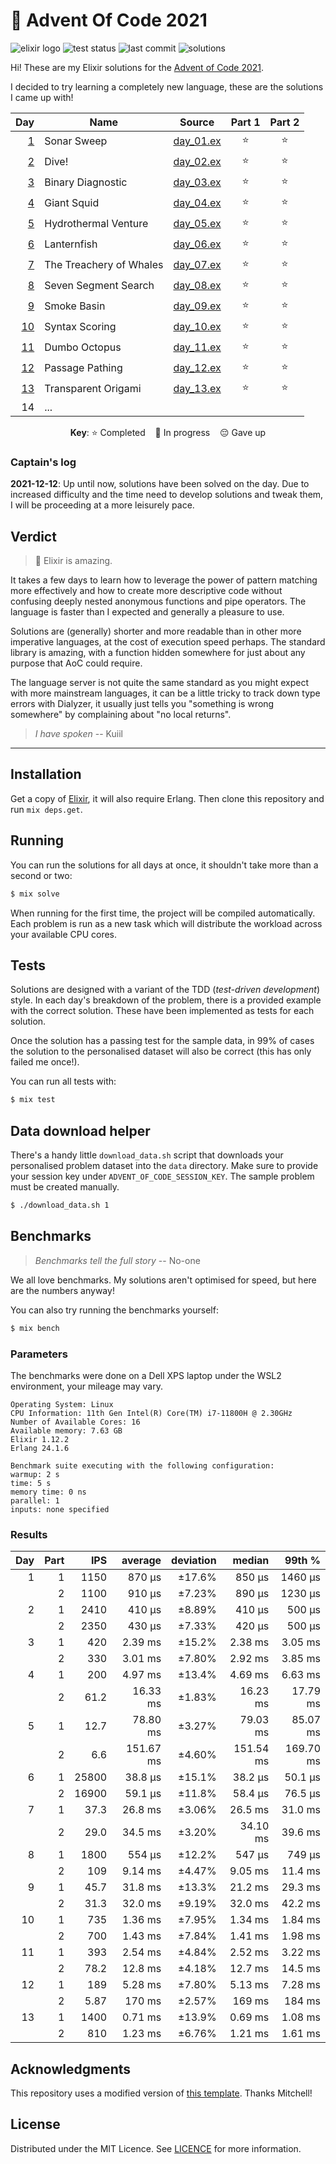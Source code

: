 # 🎄 Advent Of Code 2021

![elixir logo][elixir-badge] ![test status][test-badge] ![last commit][commit-badge] ![solutions](https://img.shields.io/badge/solutions-26/28-brightgreen?logo=star&style=for-the-badge)

Hi! These are my Elixir solutions for the [Advent of Code 2021][advent-of-code].

I decided to try learning a completely new language, these are the solutions I came up with!

<div align="center">

|       Day | Name                    | Source           | Part 1 | Part 2 |
| --------: | ----------------------- | ---------------- | :----: | :----: |
|  [1][p01] | Sonar Sweep             | [day_01.ex][s01] |   ⭐   |   ⭐   |
|  [2][p02] | Dive!                   | [day_02.ex][s02] |   ⭐   |   ⭐   |
|  [3][p03] | Binary Diagnostic       | [day_03.ex][s03] |   ⭐   |   ⭐   |
|  [4][p04] | Giant Squid             | [day_04.ex][s04] |   ⭐   |   ⭐   |
|  [5][p05] | Hydrothermal Venture    | [day_05.ex][s05] |   ⭐   |   ⭐   |
|  [6][p06] | Lanternfish             | [day_06.ex][s06] |   ⭐   |   ⭐   |
|  [7][p07] | The Treachery of Whales | [day_07.ex][s07] |   ⭐   |   ⭐   |
|  [8][p08] | Seven Segment Search    | [day_08.ex][s08] |   ⭐   |   ⭐   |
|  [9][p09] | Smoke Basin             | [day_09.ex][s09] |   ⭐   |   ⭐   |
| [10][p10] | Syntax Scoring          | [day_10.ex][s10] |   ⭐   |   ⭐   |
| [11][p11] | Dumbo Octopus           | [day_11.ex][s11] |   ⭐   |   ⭐   |
| [12][p12] | Passage Pathing         | [day_12.ex][s12] |   ⭐   |   ⭐   |
| [13][p13] | Transparent Origami     | [day_13.ex][s13] |   ⭐   |   ⭐   |
|        14 | ...                     |                  |        |        |

**Key**: ⭐ Completed &nbsp;&nbsp; 🎁 In progress &nbsp;&nbsp; 😔 Gave up

</div>

### Captain's log

**2021-12-12**: Up until now, solutions have been solved on the day. Due to increased difficulty and the time need to develop solutions and tweak them, I will be proceeding at a more leisurely pace.

## Verdict

> 🚀 Elixir is amazing.

It takes a few days to learn how to leverage the power of pattern matching more effectively and how to create more descriptive code without confusing deeply nested anonymous functions and pipe operators. The language is faster than I expected and generally a pleasure to use.

Solutions are (generally) shorter and more readable than in other more imperative languages, at the cost of execution speed perhaps. The standard library is amazing, with a function hidden somewhere for just about any purpose that AoC could require.

The language server is not quite the same standard as you might expect with more mainstream languages, it can be a little tricky to track down type errors with Dialyzer, it usually just tells you "something is wrong somewhere" by complaining about "no local returns".

> _I have spoken_ -- Kuiil

---

## Installation

Get a copy of [Elixir][elixir], it will also require Erlang. Then clone this repository and run `mix deps.get`.

## Running

You can run the solutions for all days at once, it shouldn't take more than a second or two:

```bash
$ mix solve
```

When running for the first time, the project will be compiled automatically. Each problem is run as a new task which will distribute the workload across your available CPU cores.

## Tests

Solutions are designed with a variant of the TDD (_test-driven development_) style. In each day's breakdown of the problem, there is a provided example with the correct solution. These have been implemented as tests for each solution.

Once the solution has a passing test for the sample data, in 99% of cases the solution to the personalised dataset will also be correct (this has only failed me once!).

You can run all tests with:

```bash
$ mix test
```

## Data download helper

There's a handy little `download_data.sh` script that downloads your personalised problem dataset into the `data` directory. Make sure to provide your session key under `ADVENT_OF_CODE_SESSION_KEY`. The sample problem must be created manually.

```bash
$ ./download_data.sh 1
```

## Benchmarks

> _Benchmarks tell the full story_ -- No-one

We all love benchmarks. My solutions aren't optimised for speed, but here are the numbers anyway!

You can also try running the benchmarks yourself:

```bash
$ mix bench
```

### Parameters

The benchmarks were done on a Dell XPS laptop under the WSL2 environment, your mileage may vary.

```text
Operating System: Linux
CPU Information: 11th Gen Intel(R) Core(TM) i7-11800H @ 2.30GHz
Number of Available Cores: 16
Available memory: 7.63 GB
Elixir 1.12.2
Erlang 24.1.6

Benchmark suite executing with the following configuration:
warmup: 2 s
time: 5 s
memory time: 0 ns
parallel: 1
inputs: none specified
```

### Results

| Day | Part |   IPS |   average | deviation |    median |    99th % |
| --: | ---: | ----: | --------: | --------: | --------: | --------: |
|   1 |    1 |  1150 |    870 μs |    ±17.6% |    850 μs |   1460 μs |
|     |    2 |  1100 |    910 μs |    ±7.23% |    890 μs |   1230 μs |
|   2 |    1 |  2410 |    410 μs |    ±8.89% |    410 μs |    500 μs |
|     |    2 |  2350 |    430 μs |    ±7.33% |    420 μs |    500 μs |
|   3 |    1 |   420 |   2.39 ms |    ±15.2% |   2.38 ms |   3.05 ms |
|     |    2 |   330 |   3.01 ms |    ±7.80% |   2.92 ms |   3.85 ms |
|   4 |    1 |   200 |   4.97 ms |    ±13.4% |   4.69 ms |   6.63 ms |
|     |    2 |  61.2 |  16.33 ms |    ±1.83% |  16.23 ms |  17.79 ms |
|   5 |    1 |  12.7 |  78.80 ms |    ±3.27% |  79.03 ms |  85.07 ms |
|     |    2 |   6.6 | 151.67 ms |    ±4.60% | 151.54 ms | 169.70 ms |
|   6 |    1 | 25800 |   38.8 μs |    ±15.1% |   38.2 μs |   50.1 μs |
|     |    2 | 16900 |   59.1 μs |    ±11.8% |   58.4 μs |   76.5 μs |
|   7 |    1 |  37.3 |   26.8 ms |    ±3.06% |   26.5 ms |   31.0 ms |
|     |    2 |  29.0 |   34.5 ms |    ±3.20% |  34.10 ms |   39.6 ms |
|   8 |    1 |  1800 |    554 μs |    ±12.2% |    547 μs |    749 μs |
|     |    2 |   109 |   9.14 ms |    ±4.47% |   9.05 ms |   11.4 ms |
|   9 |    1 |  45.7 |   31.8 ms |    ±13.3% |   21.2 ms |   29.3 ms |
|     |    2 |  31.3 |   32.0 ms |    ±9.19% |   32.0 ms |   42.2 ms |
|  10 |    1 |   735 |   1.36 ms |    ±7.95% |   1.34 ms |   1.84 ms |
|     |    2 |   700 |   1.43 ms |    ±7.84% |   1.41 ms |   1.98 ms |
|  11 |    1 |   393 |   2.54 ms |    ±4.84% |   2.52 ms |   3.22 ms |
|     |    2 |  78.2 |   12.8 ms |    ±4.18% |   12.7 ms |   14.5 ms |
|  12 |    1 |   189 |   5.28 ms |    ±7.80% |   5.13 ms |   7.28 ms |
|     |    2 |  5.87 |    170 ms |    ±2.57% |    169 ms |    184 ms |
|  13 |    1 |  1400 |   0.71 ms |    ±13.9% |   0.69 ms |   1.08 ms |
|     |    2 |   810 |   1.23 ms |    ±6.76% |   1.21 ms |   1.61 ms |

## Acknowledgments

This repository uses a modified version of [this template][template]. Thanks Mitchell!

## License

Distributed under the MIT Licence. See [LICENCE](LICENCE) for more information.

[elixir-badge]: https://img.shields.io/static/v1?label=&message=Elixir&logo=elixir&color=4B275F&style=for-the-badge
[test-badge]: https://img.shields.io/github/workflow/status/MarcusCemes/advent-of-code-2021/CI?label=TESTS&style=for-the-badge
[commit-badge]: https://img.shields.io/github/last-commit/MarcusCemes/advent-of-code-2021?style=for-the-badge
[advent-of-code]: https://adventofcode.com/
[elixir]: https://elixir-lang.org/
[template]: https://github.com/mhanberg/advent-of-code-elixir-starter
[p01]: https://adventofcode.com/2021/day/1
[p02]: https://adventofcode.com/2021/day/2
[p03]: https://adventofcode.com/2021/day/3
[p04]: https://adventofcode.com/2021/day/4
[p05]: https://adventofcode.com/2021/day/5
[p06]: https://adventofcode.com/2021/day/6
[p07]: https://adventofcode.com/2021/day/7
[p08]: https://adventofcode.com/2021/day/8
[p09]: https://adventofcode.com/2021/day/9
[p10]: https://adventofcode.com/2021/day/10
[p11]: https://adventofcode.com/2021/day/11
[p12]: https://adventofcode.com/2021/day/12
[p13]: https://adventofcode.com/2021/day/13
[s01]: lib/advent_of_code/day_01.ex
[s02]: lib/advent_of_code/day_02.ex
[s03]: lib/advent_of_code/day_03.ex
[s04]: lib/advent_of_code/day_04.ex
[s05]: lib/advent_of_code/day_05.ex
[s06]: lib/advent_of_code/day_06.ex
[s07]: lib/advent_of_code/day_07.ex
[s08]: lib/advent_of_code/day_08.ex
[s09]: lib/advent_of_code/day_09.ex
[s10]: lib/advent_of_code/day_10.ex
[s11]: lib/advent_of_code/day_11.ex
[s12]: lib/advent_of_code/day_12.ex
[s13]: lib/advent_of_code/day_13.ex

